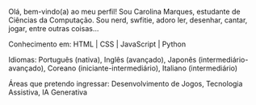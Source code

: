 Olá, bem-vindo(a) ao meu perfil!
Sou Carolina Marques, estudante de Ciências da Computação.
Sou nerd, swfitie, adoro ler, desenhar, cantar, jogar, entre outras coisas...

Conhecimento em:
HTML | CSS | JavaScript | Python

Idiomas:
Português (nativa),
Inglês (avançado),
Japonês (intermediário-avançado),
Coreano (iniciante-intermediário),
Italiano (intermediário)

Áreas que pretendo ingressar:
Desenvolvimento de Jogos,
Tecnologia Assistiva,
IA Generativa
